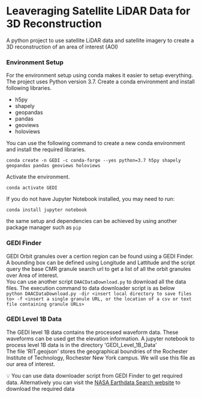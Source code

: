 # Leaveraging Satellite LiDAR Data for 3D Reconstruction

A python project to use satellite LiDAR data and satellite imagery to create a 3D reconstruction of an area of interest (AOI)

### Environment Setup
For the environment setup using conda makes it easier to setup everything.
The project uses Python version 3.7. Create a conda environment and install following libraries. 
- h5py 
- shapely 
- geopandas 
- pandas 
- geoviews
- holoviews

You can use the following command to create a new conda environment and install the required libraries. 

`conda create -n GEDI -c conda-forge --yes python=3.7 h5py shapely geopandas pandas geoviews holoviews`

Activate the environment.

`conda activate GEDI`

If you do not have Jupyter Notebook installed, you may need to run:

`conda install jupyter notebook`

the same setup and dependencies can be achieved by using another package manager such as `pip`


### GEDI Finder
GEDI Orbit granules over a certion region can be found using a GEDI Finder. A bounding box can be defined using Longitude and Lattitude and the script query the base CMR granule search url to get a list of all the orbit granules over Area of interest.  
You can use another script `DAACDataDownload.py` to download all the data files. The execution command to data downloader script is as below  
`python DAACDataDownload.py -dir <insert local directory to save files to> -f <insert a single granule URL, or the location of a csv or text file containing granule URLs>`

### GEDI Level 1B Data 
The GEDI level 1B data contains the processed waveform data. These waveforms can be used get the elevation information. A jupyter notebook to process level 1B data is in the directory 'GEDI_Level_1B_Data'  
The file 'RIT.geojson' stores the geographical boundries of the Rochester Institute of Technology, Rochester New York campus. We will use this file as our area of interest.

:bulb: You can use data downloader script from GEDI Finder to get required data. Alternatively you can visit the [NASA Earthdata Search website](https://search.earthdata.nasa.gov/search) to download the required data

